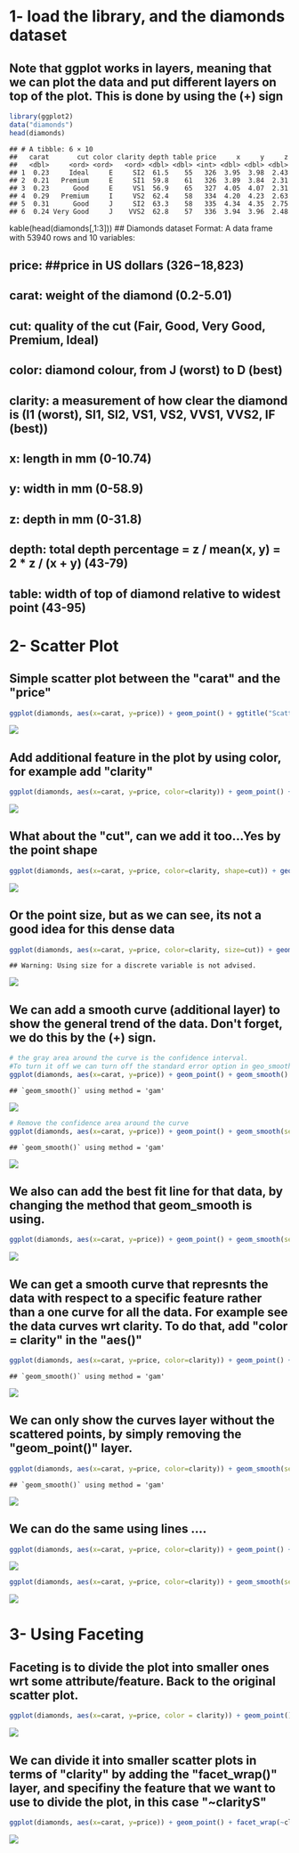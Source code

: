 1- load the library, and the diamonds dataset
=============================================

Note that ggplot works in layers, meaning that we can plot the data and put different layers on top of the plot. This is done by using the (+) sign
---------------------------------------------------------------------------------------------------------------------------------------------------

``` r
library(ggplot2)
data("diamonds")
head(diamonds)
```

    ## # A tibble: 6 × 10
    ##   carat       cut color clarity depth table price     x     y     z
    ##   <dbl>     <ord> <ord>   <ord> <dbl> <dbl> <int> <dbl> <dbl> <dbl>
    ## 1  0.23     Ideal     E     SI2  61.5    55   326  3.95  3.98  2.43
    ## 2  0.21   Premium     E     SI1  59.8    61   326  3.89  3.84  2.31
    ## 3  0.23      Good     E     VS1  56.9    65   327  4.05  4.07  2.31
    ## 4  0.29   Premium     I     VS2  62.4    58   334  4.20  4.23  2.63
    ## 5  0.31      Good     J     SI2  63.3    58   335  4.34  4.35  2.75
    ## 6  0.24 Very Good     J    VVS2  62.8    57   336  3.94  3.96  2.48

kable(head(diamonds\[,1:3\])) \#\# Diamonds dataset Format: A data frame with 53940 rows and 10 variables:

price: \#\#price in US dollars ($326-$18,823)
---------------------------------------------

carat: weight of the diamond (0.2-5.01)
---------------------------------------

cut: quality of the cut (Fair, Good, Very Good, Premium, Ideal)
---------------------------------------------------------------

color: diamond colour, from J (worst) to D (best)
-------------------------------------------------

clarity: a measurement of how clear the diamond is (I1 (worst), SI1, SI2, VS1, VS2, VVS1, VVS2, IF (best))
----------------------------------------------------------------------------------------------------------

x: length in mm (0-10.74)
-------------------------

y: width in mm (0-58.9)
-----------------------

z: depth in mm (0-31.8)
-----------------------

depth: total depth percentage = z / mean(x, y) = 2 \* z / (x + y) (43-79)
-------------------------------------------------------------------------

table: width of top of diamond relative to widest point (43-95)
---------------------------------------------------------------

2- Scatter Plot
===============

Simple scatter plot between the "carat" and the "price"
-------------------------------------------------------

``` r
ggplot(diamonds, aes(x=carat, y=price)) + geom_point() + ggtitle("Scatter plot") + xlab("carat (weight)") 
```

![](diamonds_ggplot_files/figure-markdown_github/unnamed-chunk-2-1.png)

Add additional feature in the plot by using color, for example add "clarity"
----------------------------------------------------------------------------

``` r
ggplot(diamonds, aes(x=carat, y=price, color=clarity)) + geom_point() + ggtitle("Scatter plot") + xlab("carat (weight)") 
```

![](diamonds_ggplot_files/figure-markdown_github/unnamed-chunk-3-1.png)

What about the "cut", can we add it too...Yes by the point shape
----------------------------------------------------------------

``` r
ggplot(diamonds, aes(x=carat, y=price, color=clarity, shape=cut)) + geom_point() + ggtitle("Scatter plot") + xlab("carat (weight)") 
```

![](diamonds_ggplot_files/figure-markdown_github/unnamed-chunk-4-1.png)

Or the point size, but as we can see, its not a good idea for this dense data
-----------------------------------------------------------------------------

``` r
ggplot(diamonds, aes(x=carat, y=price, color=clarity, size=cut)) + geom_point() + ggtitle("Scatter plot") + xlab("carat (weight)") 
```

    ## Warning: Using size for a discrete variable is not advised.

![](diamonds_ggplot_files/figure-markdown_github/unnamed-chunk-5-1.png)

We can add a smooth curve (additional layer) to show the general trend of the data. Don't forget, we do this by the (+) sign.
-----------------------------------------------------------------------------------------------------------------------------

``` r
# the gray area around the curve is the confidence interval. 
#To turn it off we can turn off the standard error option in geo_smooth(next figure).
ggplot(diamonds, aes(x=carat, y=price)) + geom_point() + geom_smooth() 
```

    ## `geom_smooth()` using method = 'gam'

![](diamonds_ggplot_files/figure-markdown_github/unnamed-chunk-6-1.png)

``` r
# Remove the confidence area around the curve
ggplot(diamonds, aes(x=carat, y=price)) + geom_point() + geom_smooth(se=FALSE) 
```

    ## `geom_smooth()` using method = 'gam'

![](diamonds_ggplot_files/figure-markdown_github/unnamed-chunk-7-1.png)

We also can add the best fit line for that data, by changing the method that geom\_smooth is using.
---------------------------------------------------------------------------------------------------

``` r
ggplot(diamonds, aes(x=carat, y=price)) + geom_point() + geom_smooth(se=FALSE, method="lm") 
```

![](diamonds_ggplot_files/figure-markdown_github/unnamed-chunk-8-1.png)

We can get a smooth curve that represnts the data with respect to a specific feature rather than a one curve for all the data. For example see the data curves wrt clarity. To do that, add "color = clarity" in the "aes()"
----------------------------------------------------------------------------------------------------------------------------------------------------------------------------------------------------------------------------

``` r
ggplot(diamonds, aes(x=carat, y=price, color=clarity)) + geom_point() + geom_smooth(se=FALSE)
```

    ## `geom_smooth()` using method = 'gam'

![](diamonds_ggplot_files/figure-markdown_github/unnamed-chunk-9-1.png)

We can only show the curves layer without the scattered points, by simply removing the "geom\_point()" layer.
-------------------------------------------------------------------------------------------------------------

``` r
ggplot(diamonds, aes(x=carat, y=price, color=clarity)) + geom_smooth(se=FALSE)
```

    ## `geom_smooth()` using method = 'gam'

![](diamonds_ggplot_files/figure-markdown_github/unnamed-chunk-10-1.png)

We can do the same using lines ....
-----------------------------------

``` r
ggplot(diamonds, aes(x=carat, y=price, color=clarity)) + geom_point() + geom_smooth(se=FALSE, method = "lm")
```

![](diamonds_ggplot_files/figure-markdown_github/unnamed-chunk-11-1.png)

``` r
ggplot(diamonds, aes(x=carat, y=price, color=clarity)) + geom_smooth(se=FALSE, method = "lm")
```

![](diamonds_ggplot_files/figure-markdown_github/unnamed-chunk-12-1.png)

3- Using Faceting
=================

Faceting is to divide the plot into smaller ones wrt some attribute/feature. Back to the original scatter plot.
---------------------------------------------------------------------------------------------------------------

``` r
ggplot(diamonds, aes(x=carat, y=price, color = clarity)) + geom_point()
```

![](diamonds_ggplot_files/figure-markdown_github/unnamed-chunk-13-1.png)

We can divide it into smaller scatter plots in terms of "clarity" by adding the "facet\_wrap()" layer, and specifiny the feature that we want to use to divide the plot, in this case "~clarityS"
-------------------------------------------------------------------------------------------------------------------------------------------------------------------------------------------------

``` r
ggplot(diamonds, aes(x=carat, y=price)) + geom_point() + facet_wrap(~clarity) 
```

![](diamonds_ggplot_files/figure-markdown_github/unnamed-chunk-14-1.png)
